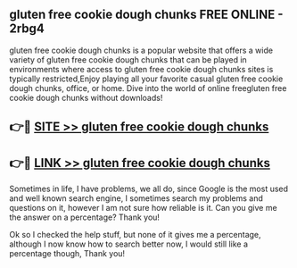 ## gluten free cookie dough chunks FREE ONLINE - 2rbg4

gluten free cookie dough chunks is a popular website that offers a wide variety of gluten free cookie dough chunks that can be played in environments where access to gluten free cookie dough chunks sites is typically restricted,Enjoy playing all your favorite casual gluten free cookie dough chunks, office, or home. Dive into the world of online freegluten free cookie dough chunks without downloads!

## 👉🔴 [SITE >> gluten free cookie dough chunks](http://news.freeplayer.one?title=gluten_free_cookie_dough_chunks&ref=FRRE)

## 👉🔴 [LINK >> gluten free cookie dough chunks](http://news.freeplayer.one?title=gluten_free_cookie_dough_chunks&ref=FREE)

Sometimes in life, I have problems, we all do, since Google is the most used and well known search engine, I sometimes search my problems and questions on it, however I am not sure how reliable is it. Can you give me the answer on a percentage? Thank you!

Ok so I checked the help stuff, but none of it gives me a percentage, although I now know how to search better now, I would still like a percentage though, Thank you!